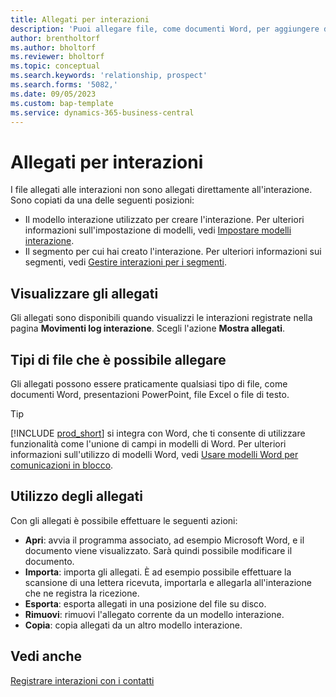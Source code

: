 ```yaml
---
title: Allegati per interazioni
description: 'Puoi allegare file, come documenti Word, per aggiungere dettagli su un''interazione.'
author: brentholtorf
ms.author: bholtorf
ms.reviewer: bholtorf
ms.topic: conceptual
ms.search.keywords: 'relationship, prospect'
ms.search.forms: '5082,'
ms.date: 09/05/2023
ms.custom: bap-template
ms.service: dynamics-365-business-central
---
```

# Allegati per interazioni

I file allegati alle interazioni non sono allegati direttamente all'interazione. Sono copiati da una delle seguenti posizioni:

* Il modello interazione utilizzato per creare l'interazione. Per ulteriori informazioni sull'impostazione di modelli, vedi [Impostare modelli interazione](marketing-interactions.md#set-up-interaction-templates).
* Il segmento per cui hai creato l'interazione. Per ulteriori informazioni sui segmenti, vedi [Gestire interazioni per i segmenti](marketing-interaction-segments.md).

## Visualizzare gli allegati

Gli allegati sono disponibili quando visualizzi le interazioni registrate nella pagina **Movimenti log interazione**. Scegli l'azione **Mostra allegati**.

## Tipi di file che è possibile allegare

Gli allegati possono essere praticamente qualsiasi tipo di file, come documenti Word, presentazioni PowerPoint, file Excel o file di testo.

> [!TIP]
> [!INCLUDE [prod_short](includes/prod_short.md)] si integra con Word, che ti consente di utilizzare funzionalità come l'unione di campi in modelli di Word. Per ulteriori informazioni sull'utilizzo di modelli Word, vedi [Usare modelli Word per comunicazioni in blocco](ui-mail-merge.md).

## Utilizzo degli allegati

Con gli allegati è possibile effettuare le seguenti azioni:

* **Apri**: avvia il programma associato, ad esempio Microsoft Word, e il documento viene visualizzato. Sarà quindi possibile modificare il documento.
* **Importa**: importa gli allegati. È ad esempio possibile effettuare la scansione di una lettera ricevuta, importarla e allegarla all'interazione che ne registra la ricezione.
* **Esporta**: esporta allegati in una posizione del file su disco.
* **Rimuovi**: rimuovi l'allegato corrente da un modello interazione.
* **Copia**: copia allegati da un altro modello interazione.

## Vedi anche

[Registrare interazioni con i contatti](marketing-interactions.md)  
